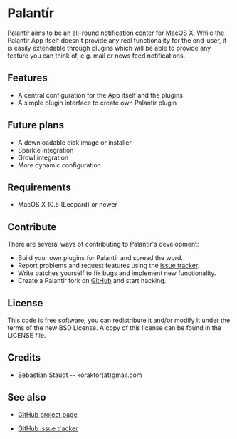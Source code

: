 Palantír
========

Palantír aims to be an all-round notification center for MacOS X. While the
Palantír App itself doesn't provide any real functionality for the end-user,
it is easily extendable through plugins which will be able to provide any
feature you can think of, e.g. mail or news feed notifications.

## Features

* A central configuration for the App itself and the plugins
* A simple plugin interface to create own Palantír plugin

## Future plans

* A downloadable disk image or installer
* Sparkle integration
* Growl integration
* More dynamic configuration

## Requirements

* MacOS X 10.5 (Leopard) or newer

## Contribute

There are several ways of contributing to Palantír's development:

* Build your own plugins for Palantír and spread the word.
* Report problems and request features using the [issue tracker][2].
* Write patches yourself to fix bugs and implement new functionality.
* Create a Palantír fork on [GitHub][1] and start hacking.

## License

This code is free software; you can redistribute it and/or modify it under the
terms of the new BSD License. A copy of this license can be found in the
LICENSE file.

## Credits

* Sebastian Staudt -- koraktor(at)gmail.com

## See also

* [GitHub project page][1]
* [GitHub issue tracker][2]

  [1]: http://github.com/koraktor/palantir
  [2]: http://github.com/koraktor/palantir/issues
